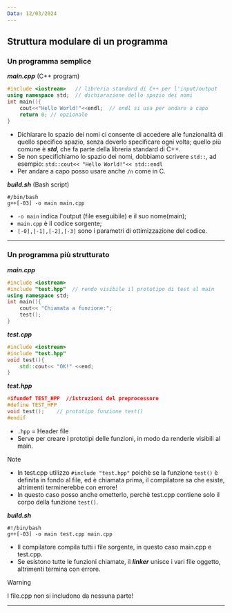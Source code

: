 ```yaml
---
Data: 12/03/2024
---
```

## Struttura modulare di un programma

### Un programma semplice 

***main.cpp*** (C++ program)
```cpp
#include <iostream>   // libreria standard di C++ per l'input/output
using namespace std;  // dichiarazione dello spazio dei nomi
int main(){
	cout<<"Hello World!"<<endl;  // endl si usa per andare a capo
	return 0; // opzionale
} 
```
- Dichiarare lo spazio dei nomi ci consente di accedere alle funzionalità di quello specifico spazio, senza doverlo specificare ogni volta; quello più comune è ***std***, che fa parte della libreria standard di C++.
- Se non specifichiamo lo spazio dei nomi, dobbiamo scrivere `std::`, ad esempio:
	`std::cout<< "Hello World!"<< std::endl`
- Per andare a capo posso usare anche `/n` come in C.


***build.sh*** (Bash script)
```
#/bin/bash
g++[-03] -o main main.cpp
```

- `-o main` indica l'output (file eseguibile) e il suo nome(main);
- `main.cpp` è il codice sorgente;
- `[-0],[-1],[-2],[-3]` sono i parametri di ottimizzazione del codice.

---
### Un programma più strutturato

***main.cpp***
```cpp
#include <iostream>
#include "test.hpp"  // rendo visibile il prototipo di test al main
using namespace std;
int main(){
	cout<< "Chiamata a funzione:";
	test();
}
```

***test.cpp***
```cpp
#include <iostream>
#include "test.hpp"
void test(){
	std::cout<< "OK!" <<end;
}
```

***test.hpp***
```cpp
#ifundef TEST_HPP  //istruzioni del preprocessore
#define TEST_HPP
void test();    // prototipo funzione test()
#endif
```
- `.hpp` = Header file
- Serve per creare i prototipi delle funzioni, in modo da renderle visibili al main.

>[!note] 
>- In test.cpp utilizzo `#include "test.hpp"` poichè se la funzione `test()` è definita in fondo al file, ed è chiamata prima, il compilatore sa che esiste, altrimenti terminerebbe con errore!
> - In questo caso posso anche ometterlo, perchè test.cpp contiene solo il corpo della funzione `test()`.

***build.sh***
```
#!/bin/bash
g++[-03] -o main test.cpp main.cpp
```
- Il compilatore compila tutti i file sorgente, in questo caso main.cpp e test.cpp.
- Se esistono tutte le funzioni chiamate, il ***linker*** unisce i vari file oggetto, altrimenti termina con errore.

>[!warning] 
>I file.cpp non si includono da nessuna parte!

---
